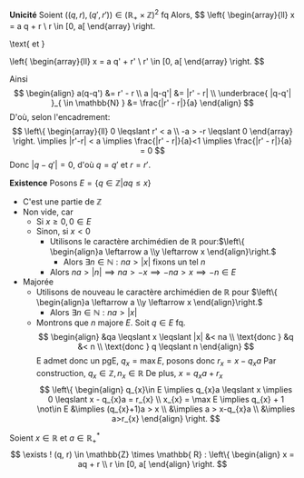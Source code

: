 
**Unicité**
Soient $((q, r), (q', r')) \in (\mathbb{R}_{+} \times \mathbb{Z})^2$ fq
Alors, 
$$
\left\{
\begin{array}{ll}
x = a q + r \\
r \in [0, a[
\end{array}
\right.

\text{ et }

\left\{
\begin{array}{ll}
x = a q' + r' \\
r' \in [0, a[
\end{array}
\right.
$$

Ainsi
$$
\begin{align}
a(q-q') &= r' - r \\
a |q-q'| &= |r' - r| \\
\underbrace{ |q-q'| }_{ \in \mathbb{N} } &= \frac{|r' - r|}{a}
\end{align}
$$
D'où, selon l'encadrement:
$$
\left\{
\begin{array}{ll}
0 \leqslant r' < a \\
-a > -r \leqslant 0
\end{array}
\right.
\implies |r'-r| < a
\implies \frac{|r' - r|}{a}<1
\implies \frac{|r' - r|}{a} = 0
$$
Donc $|q - q'| = 0$, d'où $q = q'$ et $r = r'$.

**Existence**
Posons $E = \left\{ q \in \mathbb{Z} | aq \leqslant x \right\}$
- C'est une partie de $\mathbb{Z}$
- Non vide, car
	- Si $x \geqslant 0, 0 \in E$
	- Sinon, si $x<0$
		- Utilisons le caractère archimédien de $\mathbb{R}$ pour:$\left\{ \begin{align}a \leftarrow a \\y \leftarrow x \end{align}\right.$
			- Alors $\exists n \in \mathbb{N}:na>|x|$ fixons un tel $n$
		- Alors $na > |n|  \implies na > -x \implies -na > x \implies -n \in E$
- Majorée
	- Utilisons de nouveau le caractère archimédien de $\mathbb{R}$ pour $\left\{ \begin{align}a \leftarrow a \\y \leftarrow x \end{align}\right.$
		- Alors $\exists n \in \mathbb{N} : na > |x|$
	- Montrons que $n$ majore $E$. Soit $q \in E$ fq.
$$
\begin{align}
&qa \leqslant x \leqslant |x| &< na \\
\text{donc } &q &< n \\
\text{donc } q \leqslant n
\end{align}
$$
E admet donc un pgE, $q_{x} = \max E$, posons donc $r_{x} = x - q_{x}a$
Par construction, $q_{x} \in \mathbb{Z}, n_{x} \in \mathbb{R}$
De plus, $x = q_{x}a +r_{x}$
$$
\left\{ \begin{align}
q_{x}\in E \implies q_{x}a \leqslant x \implies 0 \leqslant x - q_{x}a = r_{x}  \\
x_{x} = \max E \implies q_{x} + 1 \not\in E &\implies (q_{x}+1)a > x \\
 &\implies a > x-q_{x}a \\
&\implies a>r_{x}
\end{align}
\right.
$$

Soient $x \in \mathbb{R}$ et $a \in \mathbb{R}_{+}^*$
$$
\exists ! (q, r) \in \mathbb{Z} \times \mathbb{ R} : \left\{ \begin{align}
x = aq + r \\
r \in [0, a[
\end{align} \right.
$$
